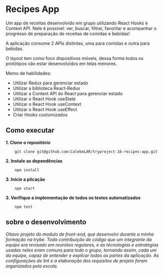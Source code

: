 # Recipes App
Um app de receitas desenvolvido em grupo utilizando React Hooks e Context API. Nele é possível: ver, buscar, filtrar, favoritar e acompanhar o progresso de preparação de receitas de comidas e bebidas!  

A aplicação consome 2 APIs distintas, uma para comidas e outra para bebidas.  

O layout tem como foco dispositivos móveis, dessa forma todos os protótipos vão estar desenvolvidos em telas menores.  

Memo de habilidades:  
  - Utilizar Redux para gerenciar estado  
  - Utilizar a biblioteca React-Redux  
  - Utilizar a Context API do React para gerenciar estado  
  - Utilizar o React Hook useState  
  - Utilizar o React Hook useContext  
  - Utilizar o React Hook useEffect  
  - Criar Hooks customizados  

## Como executar  
**1. Clone o repositório**  
```shell
    git clone git@github.com:CalebeLAR/tryproject-16-recipes-app.git 
```

**2. Instale as dependências**  
```shell
    npm install  
```

**3. Inicie a plicação**  
```shell
    npm start 
```

**3. Verifique a implementação de todos os testes automatizados**  
```shell
    npm test  
```

## sobre o desenvolvimento
_Oitavo projeto do modulo de front-end, que desenvolvi durante a minha formação na trybe. Toda contribuição de código que um integrante da equipe era revisado em reuniões regulares, e as técnologias e estratégias usadas neles eram comuns para todo o grupo, tornando assim, cada um da equipe, capaz de entender e explicar todas as partes da aplicação. As configurações de lint e a elaboração dos requisitos de projeto foram organizados pela escola._